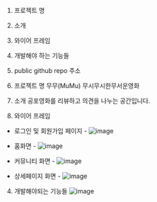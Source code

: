 1. 프로젝트 명

2. 소개

3. 와이어 프레임

4. 개발해야 하는 기능들

5. public github repo 주소

 

1. 프로젝트 명
무무(MuMu) 무시무시한무서운영화

 

2. 소개
공포영화를 리뷰하고 의견을 나누는 공간입니다.

3. 와이어 프레임
- 로그인 및 회원가입 페이지 -
![image](https://user-images.githubusercontent.com/58103130/179009721-609a631e-fb90-40d8-85d9-5a4e2fec444d.png)


- 홈화면 -
![image](https://user-images.githubusercontent.com/58103130/179009770-e7a280d3-61d1-44a9-874e-cdfe2e365637.png)


- 커뮤니티 화면 -
![image](https://user-images.githubusercontent.com/58103130/179009798-ee756c39-b98d-45bc-a1d1-1a84e844fb79.png)


- 상세페이지 화면 -
![image](https://user-images.githubusercontent.com/58103130/179009852-11fbd9a1-6c14-4502-a8db-958961920971.png)


 

4.  개발해야되는 기능들
![image](https://user-images.githubusercontent.com/58103130/179009907-360086e0-d1f8-4c09-8f18-391fae526357.png)


